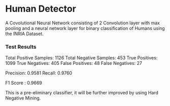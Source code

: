 # Human Detector

A Covolutional Neural Network consisting of 2 Convolution layer with max pooling and a neural network layer for binary classification of Humans using the INRIA Dataset.

### Test Results
Total Positive Samples: 1126
Total Negative Samples: 453
True Positives: 1099
True Negatives: 405
False Positives: 48
False Negatives: 27

Precision: 0.9581
Recall: 0.9760

F1 Score : 0.9669

This is a pre-eliminary classifier, it will be further improved by using Hard Negative Mining.
